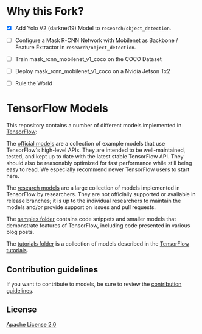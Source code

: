 # Why this Fork?
- [X] Add Yolo V2 (darknet19) Model to `research/object_detection`.
- [ ] Configure a Mask R-CNN Network with Mobilenet as Backbone / Feature Extractor in `research/object_detection`.
- [ ] Train mask_rcnn_mobilenet_v1_coco on the COCO Dataset
- [ ] Deploy mask_rcnn_mobilenet_v1_coco on a Nvidia Jetson Tx2
- [ ] Rule the World


# TensorFlow Models

This repository contains a number of different models implemented in [TensorFlow](https://www.tensorflow.org):

The [official models](official) are a collection of example models that use TensorFlow's high-level APIs. They are intended to be well-maintained, tested, and kept up to date with the latest stable TensorFlow API. They should also be reasonably optimized for fast performance while still being easy to read. We especially recommend newer TensorFlow users to start here.

The [research models](https://github.com/tensorflow/models/tree/master/research) are a large collection of models implemented in TensorFlow by researchers. They are not officially supported or available in release branches; it is up to the individual researchers to maintain the models and/or provide support on issues and pull requests.

The [samples folder](samples) contains code snippets and smaller models that demonstrate features of TensorFlow, including code presented in various blog posts.

The [tutorials folder](tutorials) is a collection of models described in the [TensorFlow tutorials](https://www.tensorflow.org/tutorials/).

## Contribution guidelines

If you want to contribute to models, be sure to review the [contribution guidelines](CONTRIBUTING.md).

## License

[Apache License 2.0](LICENSE)
